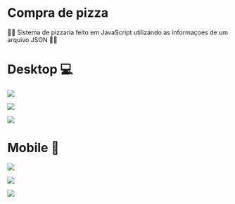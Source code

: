 # Compra de pizza
:pizza::pizza: Sistema de pizzaria feito em JavaScript utilizando as informaçoes de um arquivo JSON :pizza::pizza:
 
# Desktop :computer:

![](https://github.com/rafaelbucard/Compra-de-pizza/blob/master/images/desk01.png)

![](https://github.com/rafaelbucard/Compra-de-pizza/blob/master/images/desk02.png)

![](https://github.com/rafaelbucard/Compra-de-pizza/blob/master/images/desk03.png)

# Mobile :iphone:

![](https://github.com/rafaelbucard/Compra-de-pizza/blob/master/images/mobile01.png)

![](https://github.com/rafaelbucard/Compra-de-pizza/blob/master/images/mobile02.png)

![](https://github.com/rafaelbucard/Compra-de-pizza/blob/master/images/mobile03.png)
